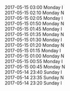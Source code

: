 2017-05-15 03:00 Monday  I  
2017-05-15 02:10 Monday  N  
2017-05-15 02:05 Monday  I  
2017-05-15 01:50 Monday  N  
2017-05-15 01:45 Monday  I  
2017-05-15 01:35 Monday  N  
2017-05-15 01:30 Monday  I  
2017-05-15 01:20 Monday  N  
2017-05-15 01:15 Monday  I  
2017-05-15 01:00 Monday  N  
2017-05-15 00:55 Monday  I  
2017-05-15 00:45 Monday  N  
2017-05-14 23:40 Sunday  I  
2017-05-14 23:35 Sunday  N  
2017-05-14 23:20 Sunday  I  
